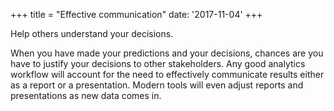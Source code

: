 +++
title = "Effective communication"
date: '2017-11-04'
+++

Help others understand your decisions.

<!--more-->

When you have made your predictions and your decisions, chances are you have to justify your decisions to other stakeholders. Any good analytics workflow will account for the need to effectively communicate results either as a report or a presentation. Modern tools will even adjust reports and presentations as new data comes in.